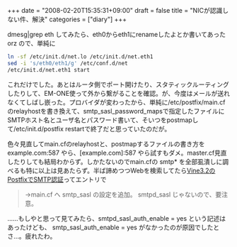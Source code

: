 +++
date = "2008-02-20T15:35:31+09:00"
draft = false
title = "NICが認識しない件、解決"
categories = ["diary"]
+++

dmesg|grep eth してみたら、eth0からeth1にrenameしたよとか書いてあったorz ので、単純に

```bash
ln -sf /etc/init.d/net.lo /etc/init.d/net.eth1
sed -i 's/eth0/eth1/g' /etc/conf.d/net
/etc/init.d/net.eth1 start
```

これだけでした。あとはルータ側でポート開けたり、スタティックルーティングしたりして、EM-ONE使って外から繋がることを確認。が、今度はメールが送れなくてしばし嵌った。プロバイダが変わったから、単純に/etc/postfix/main.cfのrelayhostを書き換えて、smtp_sasl_password_mapsで指定したファイルにSMTPホスト名とユーザ名とパスワード書いて、そいつをpostmapして/etc/init.d/postfix restartで終了だと思っていたのだが。

色々見直してmain.cfのrelayhostと、postmapするファイルの書き方を example.com:587 やら、[example.com]:587 やら試すもダメ。master.cf見直したりしても結局わからず。しかたないのでmain.cfの smtp* を全部虱潰しに調べるも特に以上は見あたらず。半ば諦めつつWebを検索してたら<a href="http://aerith.mydns.jp/regrets/2006/07/vine32postfixsmtp.html">Vine3.2のPostfixでSMTP認証</a>ってエントリで

<blockquote>→main.cf へ smtp_sasl の設定を追加。 smtpd_sasl じゃないので、要注意。</blockquote>

……もしやと思って見てみたら、smtpd_sasl_auth_enable = yes という記述はあったけども、 smtp_sasl_auth_enable = yes がなかったのが原因でしたとさ…。疲れたわ。
